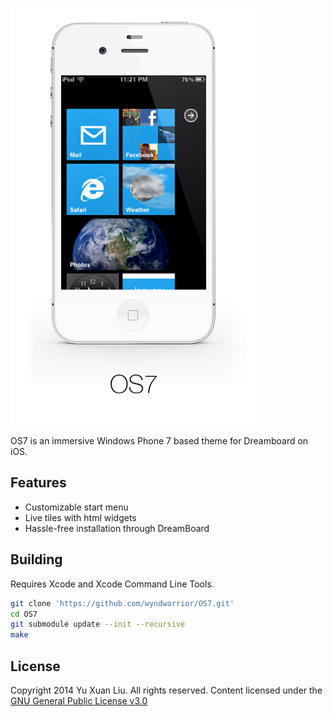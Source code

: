 ![OS7](img/preview.png)

OS7 is an immersive Windows Phone 7 based theme for Dreamboard on iOS.


Features
---------
- Customizable start menu
- Live tiles with html widgets
- Hassle-free installation through DreamBoard

Building
----------
Requires Xcode and Xcode Command Line Tools.

```sh
git clone 'https://github.com/wyndwarrior/OS7.git'
cd OS7
git submodule update --init --recursive
make
```

License
--------

Copyright 2014 Yu Xuan Liu. All rights reserved. Content licensed under the [GNU General Public License v3.0](LICENSE)
